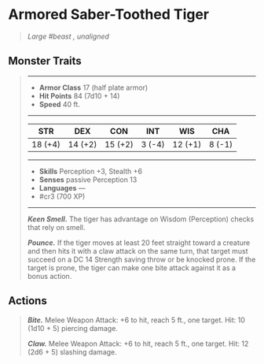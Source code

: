# Armored Saber-Toothed Tiger
>*Large #beast , unaligned*
## Monster Traits
>___
>- **Armor Class** 17 (half plate armor)
>- **Hit Points** 84 (7d10 + 14)
>- **Speed** 40 ft.
>___
>|STR|DEX|CON|INT|WIS|CHA|
>|:---:|:---:|:---:|:---:|:---:|:---:|
>|18 (+4)|14 (+2)|15 (+2)|3 (-4)|12 (+1)|8 (-1)|
>___
>- **Skills** Perception +3, Stealth +6
>- **Senses** passive Perception 13
>- **Languages** —
>- #cr3 (700 XP)
>___
>***Keen Smell.*** The tiger has advantage on Wisdom (Perception) checks that rely on smell.  
>
>***Pounce.*** If the tiger moves at least 20 feet straight toward a creature and then hits it with a claw attack on the same turn, that target must succeed on a DC 14 Strength saving throw or be knocked prone. If the target is prone, the tiger can make one bite attack against it as a bonus action.  
>
## Actions
>***Bite.*** Melee Weapon Attack: +6 to hit, reach 5 ft., one target. Hit: 10 (1d10 + 5) piercing damage.  
>
>***Claw.*** Melee Weapon Attack: +6 to hit, reach 5 ft., one target. Hit: 12 (2d6 + 5) slashing damage.